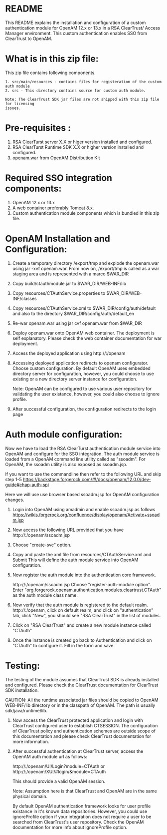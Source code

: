 README
======

This README explains the installation and configuration of a custom
authentication module for OpenAM 12.x or 13.x  in a RSA ClearTrust/
Access Manager environment. This custom authentication enables SSO from
ClearTrust to OpenAM.

What is in this zip file:
========================
This zip file contains following components.

    1. src/main/resources - contains files for registeration of the custom auth module
    2. src - This directory contains source for custom auth module.

    Note: The ClearTrust SDK jar files are not shipped with this zip file for licensing
    issues.



Pre-requisites :
================

   1. RSA ClearTurst server X.X or higer version installed and configured.
   2. RSA ClearTurst Runtime SDK X.X or higher version installed and configured.
   3. openam.war from OpenAM Distribution Kit

Required SSO integration components:
===================================

   1. OpenAM 12.x or 13.x
   2. A web container preferably Tomcat 8.x.
   3. Custom authentication module components which is bundled in this zip file.


OpenAM Installation and Configuration:
=======================================

  1. Create a temporary directory /export/tmp and explode the openam.war
     using jar -xvf openam.war.
     From now on, /export/tmp is called as a war staging area and is
     represented with a marco $WAR_DIR

  2. Copy build/ctauthmodule.jar to $WAR_DIR/WEB-INF/lib

  3. Copy resources/CTAuthService.properties to $WAR_DIR/WEB-INF/classes

  4. Copy resources/CTAuthService.xml to $WAR_DIR/config/auth/default and
     also to the directory $WAR_DIR/config/auth/default_en

  5. Re-war openam.war using jar cvf openam.war from $WAR_DIR

  6. Deploy openam.war onto OpenAM web container. The deployment is self
     explanatory. Please check the web container documentation for war
     deployment.

  7. Access the deployed application using
      http://<host>:<port>/openam

  8. Accessing deployed application redirects to openam configurator.
     Choose custom configuration. By default OpenAM uses embedded directory
     server for configuration, however, you could choose to use existing
     or a new directory server instance for configuration.

     Note: OpenAM can be configured to use various user repository for
     validating the user existance, however, you could also choose to ignore profile.

  9. After successful configuration, the configuration redirects to the login page


Auth module configuration:
==========================

Now we have to load the RSA ClearTurst authentication module service into
OpenAM and configure for the SSO integration. The auth module service
is loaded from a OpenAM command line utility called as "ssoadm". For OpenAM,
the ssoadm utility is also exposed as ssoadm.jsp.

If you want to use the commandline then refer to the following URL and skip
step 1-5
https://backstage.forgerock.com/#!/docs/openam/12.0.0/dev-guide#chap-auth-spi

Here we will use use browser based ssoadm.jsp for OpenAM configuration
changes.

  1. Login into OpenAM using amadmin and enable ssoadm.jsp as follows
     https://wikis.forgerock.org/confluence/display/openam/Activate+ssoadm.jsp

  2. Now access the following URL provided that you have
     http://<host>:<port>/openam/ssoadm.jsp

  3. Choose "create-svc" option.

  4. Copy and paste the xml file from resources/CTAuthService.xml and Submit
     This will define the auth module service into OpenAM configuration.

  5. Now register the auth module into the authentication core framework.

     http://<host>:<port>/openam/ssoadm.jsp
     Choose "register-auth-module option".
     Enter "org.forgerock.openam.authentication.modules.cleartrust.CTAuth" as the
     auth module class name.


  6. Now verify that the auth module is registered to the default realm.
     http://<host>:<port>/openam, click on default realm, and click on
     "authentication" tab, click "New", you should see "RSA ClearTrust" in the
     list of modules.

  7. Click on "RSA ClearTrust" and create a new module instance called "CTAuth"

  8. Once the instance is created go back to Authentication and click on "CTAuth"
     to configure it. Fill in the form and save.


Testing:
=======

The testing of the module  assumes that ClearTrust SDK is already
installed and configured. Please check the ClearTrust documentation
for ClearTrust SDK installation.

CAUTION: All the runtime associated jar files should be copied to
OpenAM WEB-INF/lib directory or in the classpath of OpenAM.  The
path is usually sdk/java/runtime/lib.


1. Now access the ClearTrust protected application and login with
   ClearTrust configured user to establish CTSESSION. The configuration
   of ClearTrust policy and authentication schemes are outside scope of this
   documentation and please check ClearTrust documentation for more
   information.

2. After successful authentication at ClearTrust server, access the OpenAM
   auth module url as follows:

   http://<host>:<port>/openam/UI/Login?module=CTAuth or
   http://<host>:<port>/openam/XUI/#login/&module=CTAuth

   This should provide a valid OpenAM session.

   Note: Assumption here is that ClearTrust and OpenAM are in the same
         physical domain.

   By default OpenAM authentication framework looks for user profile existance
   in it's known data repositories. However, you could use ignoreProfile
   option if your integration does not require a user to be searched from
   ClearTrust's user repository. Check the OpenAM documentation for more info
   about ignoreProfile option.
